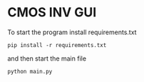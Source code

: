 # CMOS INV GUI

To start the program install requirements.txt 

`pip install -r requirements.txt`

and then start the main file 

`python main.py`
